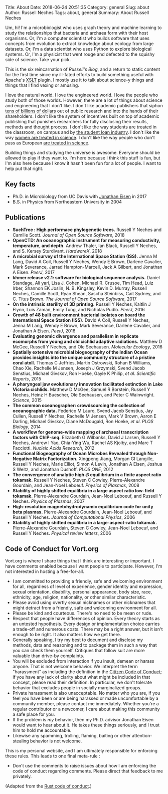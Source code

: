 Title: About
Date: 2018-06-24 20:51:35
Category: general
Slug: about
Author: Russell Neches
Tags: about, general
Summary: About Russell Neches

Um, hi! I'm a microbiologist who uses graph theory and machine learning to study the relationships that bacteria and archaea form with their host organisms. Or, I'm a computer scientist who builds software that uses concepts from evolution to extract knowledge about ecology from large datasets. Or, I'm a data scientist who uses Python to explore biological systems. Or, I'm a physicist that went rouge and defected to the squishy side of science. Take your pick.

This is the six reincarnation of _Russell's Blog_, and a return to static content for the first time since my ill-fated efforts to build something useful with Apache's [XSLT](https://en.wikipedia.org/wiki/XSLT) plugin. I mostly use it to talk about science-y things and things that I find vexing or amusing.

I love the natural world. I love the engineered world. I love the people who study both of those worlds. However, there are a lot of things about science and engineering that I don't like. I don't like academic publishers that siphon [tens of billions of dollars](https://www.theguardian.com/science/2017/jun/27/profitable-business-scientific-publishing-bad-for-science) out of public research and into the hands of their shareholders. I don't like the system of incentives built on top of academic publishing that punishes researchers for fully disclosing their results, methods and thought process. I don't like the way students are treated in the classroom, on campus and by [the student loan industry](https://www.youtube.com/watch?v=PE66HEZBZYE). I don't like the way [women are treated in science](http://sites.nationalacademies.org/shstudy/index.htm). I don't like the way people who don't pass as European [are treated in science](https://qz.com/432756/in-39-years-us-physics-doctorates-went-to-66-black-women-and-22000-white-men/).

Building things and studying the universe is awesome. Everyone should be allowed to play if they want to. I'm here because I think this stuff is fun, but I'm also here because I know it hasn't been fun for a lot of people. I want to help put that right.

## Key facts

* Ph.D. in Microbiology from UC Davis with [Jonathan Eisen](https://phylogenomics.me) in 2017
* B.S. in Physics from Northeastern University in 2004

## Publications

* **SuchTree : High performace phylogenetic trees.** Russell Y Neches and Camille Scott. _Journal of Open Source Software_, 2018
* **OpenCTD: An oceanographic instrument for measuring conductivity, temperature, and depth.** Andrew Thaler, Ian Black, Russell Y Neches, and S. Kersey Sturdivant. _HardwareX_, 2018
* **A microbial survey of the International Space Station (ISS).** Jenna M Lang, David A Coil, Russell Y Neches, Wendy E Brown, Darlene Cavalier, Mark Severance, Jarrad Hampton-Marcell, Jack A Gilbert, and Jonathan A Eisen. _PeerJ_, 2017
* **khmer release v2.1: software for biological sequence analysis.** Daniel Standage, Ali yari, Lisa J. Cohen, Michael R. Crusoe, Tim Head, Luiz Irber, Shannon EK Joslin, N. B. Kingsley, Kevin D. Murray, Russell Neches, Camille Scott, Ryan Shean, Sascha Steinbiss, Cait Sydney, and C. Titus Brown. _The Journal of Open Source Software_, 2017
* **On the intrinsic sterility of 3D printing.** Russell Y Neches, Kaitlin J Flynn, Luis Zaman, Emily Tung, and Nicholas Pudlo. _PeerJ_, 2016
* **Growth of 48 built environment bacterial isolates on board the International Space Station (ISS).** David A Coil, Russell Y Neches, Jenna M Lang, Wendy E Brown, Mark Severance, Darlene Cavalier, and Jonathan A Eisen. _PeerJ_, 2016
* **Evaluating genomic divergence and parallelism in replicate ecomorphs from young and old cichlid adaptive radiations.** Matthew D McGee, Russell Y Neches, and Ole Seehausen. _Molecular Ecology_, 2016
* **Spatially extensive microbial biogeography of the Indian Ocean provides insights into the unique community structure of a pristine coral atoll.** Thomas C Jeffries, Martin Ostrowski, Rohan B Williams, Chao Xie, Rachelle M Jensen, Joseph J Grzymski, Svend Jacob Senstius, Michael Givskov, Ron Hoeke, Gayle K Philip, _et al_. _Scientific Reports_, 2015
* **A pharyngeal jaw evolutionary innovation facilitated extinction in Lake Victoria cichlids.** Matthew D McGee, Samuel R Borstein, Russell Y Neches, Heinz H Buescher, Ole Seehausen, and Peter C Wainwright. _Science_, 2015
* **The common oceanographer: crowdsourcing the collection of oceanographic data.** Federico M Lauro, Svend Jacob Senstius, Jay Cullen, Russell Y Neches, Rachelle M Jensen, Mark V Brown, Aaron E Darling, Michael Givskov, Diane McDougald, Ron Hoeke, _et al_. _PLOS Biology_, 2014
* **A workflow for genome-wide mapping of archaeal transcription factors with ChIP-seq.** Elizabeth G Wilbanks, David J Larsen, Russell Y Neches, Andrew I Yao, Chia-Ying Wu, Rachel AS Kjolby, and Marc T Facciotti. _Nucleic Acids Research_, 2012
* **Functional Biogeography of Ocean Microbes Revealed through Non-Negative Matrix Factorization.** Xingpeng Jiang, Morgan GI Langille, Russell Y Neches, Marie Elliot, Simon A Levin, Jonathan A Eisen, Joshua S Weitz, and Jonathan Dushoff. _PLOS ONE_, 2012
* **The convergence of analytic high-β equilibrium in a finite aspect ratio tokamak.** Russell Y Neches, Steven C Cowley, Pierre-Alexandre Gourdain, and Jean-Noel Leboeuf. _Physics of Plasmas_, 2008
* **Stability of highly shifted equilibria in a large aspect ratio low-field tokamak.** Pierre-Alexandre Gourdain, Jean-Noel Leboeuf, and Russell Y Neches. _Physics of Plasmas_, 2007
* **High-resolution magnetohydrodynamic equilibrium code for unity beta plasmas.** Pierre-Alexandre Gourdain, Jean-Noel Leboeuf, and Russell Y Neches.  _Journal of Computational Physics_, 2006
* **Stability of highly shifted equilibria in a large-aspect-ratio tokamak.** Pierre-Alexandre Gourdain, Steven C Cowley, Jean-Noel Leboeuf, and Russell Y Neches. _Physical review letters_, 2006

## Code of Conduct for Vort.org

Vort.org is where I share things that I think are interesting or important. I have comments enabled because I want people to participate. However, I'm not interested in hosting a free-for-all.

* I am committed to providing a friendly, safe and welcoming environment for all, regardless of level of experience, gender identity and expression, sexual orientation, disability, personal appearance, body size, race, ethnicity, age, religion, nationality, or other similar characteristic.
* Please avoid using overtly sexual nicknames or other nicknames that might detract from a friendly, safe and welcoming environment for all.
* Please be kind and courteous. There's no need to be mean or rude.
* Respect that people have differences of opinion. Every theory starts as an untested hypothesis. Every design or implementation choice carries a trade-off and numerous costs. There may be a right answer, but it isn't enough to be right. It also matters how we get there.
* Generally speaking, I try my best to document and disclose my methods, data and reasoning and to package them in such a way that you can check them yourself. Critiques that follow suit are more valuable than drive-by complaints.
* You will be excluded from interaction if you insult, demean or harass anyone. That is not welcome behavior. We interpret the term "harassment" as including the definition in the [Citizen Code of Conduct](http://citizencodeofconduct.org/); if you have any lack of clarity about what might be included in that concept, please read their definition. In particular, we don't tolerate behavior that excludes people in socially marginalized groups.
* Private harassment is also unacceptable. No matter who you are, if you feel you have been or are being harassed or made uncomfortable by a community member, please contact me immediately. Whether you're a regular contributor or a newcomer, I care about making this community a safe place for you.
* If the problem is _my_ behavior, then my Ph.D. advisor Jonathan Eisen would want to hear about it. He takes these things seriously, and I trust him to hold me accountable.
* Likewise any spamming, trolling, flaming, baiting or other attention-stealing behavior is not welcome.
 
This is my personal website, and I am ultimately responsible for enforcing these rules. This leads to one final meta-rule :

* Don't use the comments to raise issues about how I am enforcing the code of conduct regarding comments. Please direct that feedback to me privately.

(Adapted from the [Rust code of conduct](https://github.com/rust-lang/rust/blob/master/CODE_OF_CONDUCT.md).)